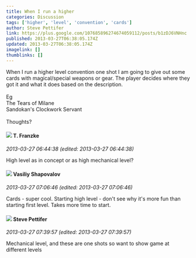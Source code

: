 ```yaml
---
title: When I run a higher
categories: Discussion
tags: ['higher', 'level', 'convention', 'cards']
author: Steve Pettifer
link: https://plus.google.com/107685896274674059112/posts/b1zDJ6VNHnc
published: 2013-03-27T06:38:05.174Z
updated: 2013-03-27T06:38:05.174Z
imagelink: []
thumblinks: []
---
```


When I run a higher level convention one shot I am going to give out some cards with magical/special weapons or gear. The player decides where they got it and what it does based on the description. <br /><br />Eg<br />The Tears of Milane <br />Sandokan&#39;s Clockwork Servant <br /><br />Thoughts? 
<div id='comment z13ysncqztecjhfyf04ccd2xvrqnffpjzxw0k'>
  <h4><img src='{{site.baseurl}}//images/avatars/110330901807759406775_photo.jpg'> T. Franzke</h4>
      <p><cite>2013-03-27 06:44:38 (edited: 2013-03-27 06:44:38)</cite></p>
        <p>High level as in concept or as high mechanical level?</p>
</div>
        

<div id='comment z13ysncqztecjhfyf04ccd2xvrqnffpjzxw0k'>
  <h4><img src='{{site.baseurl}}//images/avatars/105808699738403752805_photo.jpg'> Vasiliy Shapovalov</h4>
      <p><cite>2013-03-27 07:06:46 (edited: 2013-03-27 07:06:46)</cite></p>
        <p>Cards - super cool. Starting high level - don&#39;t see why it&#39;s more fun than starting first level. Takes more time to start.</p>
</div>
        

<div id='comment z13ysncqztecjhfyf04ccd2xvrqnffpjzxw0k'>
  <h4><img src='{{site.baseurl}}//images/avatars/107685896274674059112_photo.jpg'> Steve Pettifer</h4>
      <p><cite>2013-03-27 07:39:57 (edited: 2013-03-27 07:39:57)</cite></p>
        <p>Mechanical level, and these are one shots so want to show game at different levels</p>
</div>
        
